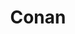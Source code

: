 ---
blog: https://blog.conan.io/
codehost: https://github.com/https://github.com/conan-io
facebook: https://facebook.com/conan.io
logohandle: conanio
sort: conan
title: Conan
twitter: https://x.com/conan_io
website: https://conan.io/
---